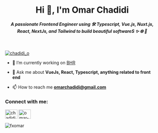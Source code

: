 <h1 align="center">Hi 👋, I'm Omar Chadidi</h1>
<h5 align="center">A passionate Frontend Engineer using 🛠️ Typescript, Vue.js, Nuxt.js, React, NextJs, and Tailwind to build beautiful softwareS ✨ 🌐 🍃</h5>
<br />
<p align="left"> <a href="https://twitter.com/chadidi_o" target="blank"><img src="https://img.shields.io/twitter/follow/chadidi_o?logo=twitter&style=for-the-badge" alt="chadidi_o" /></a> </p>

- 🔭 I’m currently working on [BHR](https://github.com/FxOmar/BHR)

- 💬 Ask me about **VueJs, React, Typescript, anything related to front end**

- 📫 How to reach me **omarchadidi@gmail.com**

<h3 align="left">Connect with me:</h3>
<p align="left">
<a href="https://twitter.com/chadidi_o" target="blank"><img align="center" src="https://raw.githubusercontent.com/rahuldkjain/github-profile-readme-generator/master/src/images/icons/Social/twitter.svg" alt="chadidi_o" height="30" width="40" /></a>
<a href="https://linkedin.com/in/omar-chadidi" target="blank"><img align="center" src="https://raw.githubusercontent.com/rahuldkjain/github-profile-readme-generator/master/src/images/icons/Social/linked-in-alt.svg" alt="omar-chadidi" height="30" width="40" /></a>
</p>
<p><img align="left" src="https://github-readme-stats.vercel.app/api/top-langs?username=fxomar&show_icons=true&locale=en&layout=compact" alt="fxomar" /></p>

